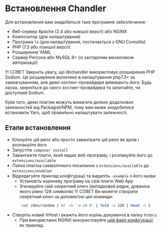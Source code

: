 # Встановлення Chandler

Для встановлення вам знадобиться таке програмне забезпечення:

* Веб-сервер Apache (2.4 або новішої версії) або NGINX
* Композитор (для налаштування)
* Програма `ln` (для налаштування, постачається з GNU Coreutils)
* PHP (7.3 або пізнішої версії)
* Розширення YAML
* Сервер Percona або MySQL 8+ (із застарілим механізмом авторизації)

!!! СОВЕТ
     Зверніть увагу, що libchandler використовує розширення PHP Sodium. Це розширення включено в налаштування php7.3+ за замовчуванням, але деякі хостинг-провайдери вимикають його.
     Будь ласка, зверніться до свого хостинг-провайдера та запитайте, чи доступний Sodium.

Крім того, деякі плагіни можуть вимагати деяких додаткових залежностей від Packagist/NPM, тому вам може знадобитися встановити Yarn, щоб правильно налаштувати залежності.

## Етапи встановлення

* Клонуйте цій репо або просто завантажте цій репо як архів і розпакуйте його
* Запустіте `composer install`
* Завантажте плагін, який надає веб-програму, і розпакуйте його до `extensions/available`
* Папка плагіна символічного посилання з `extensions/available` до `extensions/enabled`
* Відредагуйте приклад конфігурації та видаліть `-example` з його назви
     * Установіть кореневу програму на свій плагін Web App
     * Згенеруйте свій секретний ключ (випадковий рядок, довжина якого рівно 128 символів)
     !!! СОВЕТ
         Ви можете створити секретний ключ за допомогою цієї команди:
         ```bash
          cat /dev/random | tr -dc 'a-z0-9' | fold -w 128 | head -n 1
         ```
* Створіть новий VHost і вкажіть його корінь документа в папку `htdocs`
     * При використанні NGINX використовуйте [цей файл конфігурації](https://github.com/openvk/chandler/blob/master/install/nginx.conf) як приклад.
